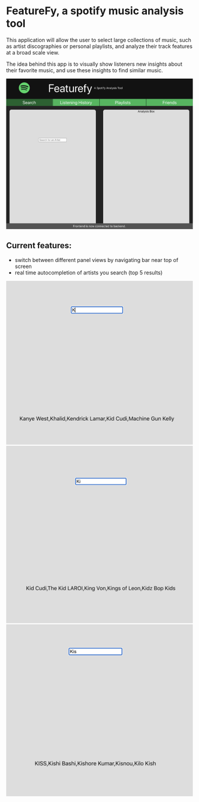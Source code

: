 # FeatureFy, a spotify music analysis tool

This application will allow the user to select large collections of music, such as artist discographies or personal playlists, and analyze their track features at a broad scale view. 

The idea behind this app is to visually show listeners new insights about their favorite music, and use these insights to find similar music. 


![screenshot](./screenshot.png)


## Current features:
* switch between different panel views by navigating bar near top of screen
* real time autocompletion of artists you search (top 5 results)

![screenshot](./auto1.png)
![screenshot](./auto2.png)
![screenshot](./auto3.png)